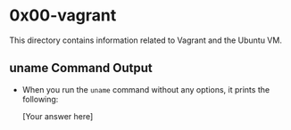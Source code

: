 # 0x00-vagrant

This directory contains information related to Vagrant and the Ubuntu VM.

## uname Command Output

- When you run the `uname` command without any options, it prints the following:

  [Your answer here]
